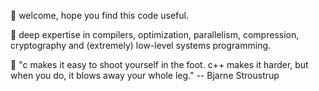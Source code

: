 👋 welcome, hope you find this code useful.

🌳 deep expertise in compilers, optimization, parallelism, compression, cryptography and (extremely) low-level systems programming.

💬 "c makes it easy to shoot yourself in the foot. c++ makes it harder, but when you do, it blows away your whole leg." -- Bjarne Stroustrup

<!--
**rfgplk/rfgplk** is a ✨ _special_ ✨ repository because its `README.md` (this file) appears on your GitHub profile.

Here are some ideas to get you started:

- 🔭 I’m currently working on ...
- 🌱 I’m currently learning ...
- 👯 I’m looking to collaborate on ...
- 🤔 I’m looking for help with ...
- 💬 Ask me about ...
- 📫 How to reach me: ...
- 😄 Pronouns: ...
- ⚡ Fun fact: ...
-->
